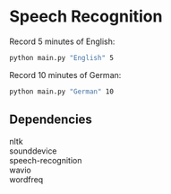 # Speech Recognition

Record 5 minutes of English:
```bash
python main.py "English" 5
```

Record 10 minutes of German:
```bash
python main.py "German" 10
```

## Dependencies
nltk  
sounddevice  
speech-recognition  
wavio  
wordfreq
